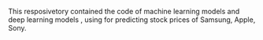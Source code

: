 This resposivetory contained the code of machine learning models and deep learning models , using for predicting stock prices of Samsung, Apple, Sony.
